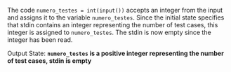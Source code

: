 The code `numero_testes = int(input())` accepts an integer from the input and assigns it to the variable `numero_testes`. Since the initial state specifies that stdin contains an integer representing the number of test cases, this integer is assigned to `numero_testes`. The stdin is now empty since the integer has been read.

Output State: **`numero_testes` is a positive integer representing the number of test cases, stdin is empty**